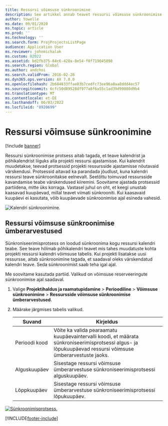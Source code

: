 ```yaml
---
title: Ressursi võimsuse sünkroonimine
description: See artikkel annab teavet ressursi võimsuse sünkroonimise kohta kalendrites ja projektides.
author: Yowelle
ms.date: 09/01/2020
ms.topic: article
ms.prod: ''
ms.technology: ''
ms.search.form: ProjProjectsListPage
audience: Application User
ms.reviewer: johnmichalak
ms.custom: 82022
ms.assetid: bd2fb375-84c6-428a-8e54-f0f719045898
ms.search.region: Global
ms.author: andchoi
ms.search.validFrom: 2016-02-28
ms.dyn365.ops.version: AX 7.0.0
ms.openlocfilehash: 2b684833ffae83b7cedfc73ee96a8aa8ddd4ec57
ms.sourcegitcommit: 6cfc50d89528df977a8f6a55c1ad39d99800d9b4
ms.translationtype: MT
ms.contentlocale: et-EE
ms.lasthandoff: 06/03/2022
ms.locfileid: "8920699"
---
```

# <a name="synchronize-resource-capacity"></a>Ressursi võimsuse sünkroonimine

[!include [banner](../includes/banner.md)]

Ressursi sünkroonimise protsess aitab tagada, et teave kalendrist ja põhikalendrist liiguks alla projekti ressursi ajastamisse. Kui kalendrit muudetakse, teevad protsessid projekti ressursside ajastamisse nõutavaid värskendusi. Protsessid aitavad ka parandada jõudlust, kuna kalendri ressursi teave sünkroonitakse eelnevalt. Seetõttu toimuvad ressursside kavandamise teabe värskendused kiiremini. Soovitame ajastada protsessid partiidena, mitte üks korraga. Vastasel juhul on oht, et keegi unustab kaasavad kuupäevad, millal teavet viimati sünkrooniti. Kui kaasavaid kuupäevi ei kasutata, võib kuupäevade sünkroonimise ajal esineda vahesid.

![Kalendri sünkroonimine.](./media/projectresourcing04-1024x471.jpg)

## <a name="synchronize-resource-capacity-roll-ups"></a>Ressursi võimsuse sünkroonimise ümberarvestused

Sünkroniseerimisprotsess on loodud sünkroonima kogu ressursi kalendri teabe. See teave hõlmab põhikalendri teavet mis tahes muudatuste kohta projekti ressursi kalendri võimsuse tabelis. Kui projekti lisatakse uusi ressursse, aitab sünkroonimine tagada, et saadaval oleks värskendatud kalendri teave. Seda sünkroonimist saab teha igal ajal.

Me soovitame kasutada partiid. Valikud on võimsuse reserveeringute sünkroonimise ajal saadaval.

1. Valige **Projektihaldus ja raamatupidamine** &gt; **Perioodiline** &gt; **Võimsuse sünkroonimine** &gt; **Ressursside võimsuse sünkroonimise ümberarvestused**.
2. Määrake järgmises tabelis valikud.

    | Suvand      | Kirjeldus |
    |-------------|-------------|
    | Perioodi kood | Võite ka valida pearaamatu kuupäevaintervalli koodi, et määrata sünkroniseerimisprotsessi algus- ja lõpukuupäevad ressursi võimsuse ümberarvestuste jaoks. |
    | Alguskuupäev  | Sisestage ressursi võimsuse ümberarvestuse sünkroniseerimisprotsessi alguskuupäev. |
    | Lõppkuupäev    | Sisestage ressursi võimsuse ümberarvestuse sünkroniseerimisprotsessi lõpukuupäev. |

[![Sünkroonimisprotsess.](./media/projectresourcing09.jpg)](./media/projectresourcing09.jpg)


[!INCLUDE[footer-include](../includes/footer-banner.md)]